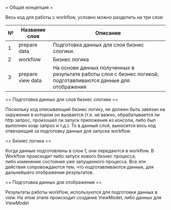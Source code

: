 = Общая концепция =

Весь код для работы с workflow, условно можно разделить на три слоя:

 № |Название слоя      |Описание           
---|-------------------|-------------------
 1 | prepare data       |Подготовка данных для слоя бизнес слогики. 
 2 | workflow           |Бизнес логика
 3 | prepare view data  |На основе данных полученных в результате работы слоя с бизнес логикой, подготавливаются данные для отображения
 
== Подготовка данных для слоя бизнес слогики ==

Поскольку код описывающий бизнес логику, не должен быть завязан на окружение в котором он вызвается (т.е. не важно,
обрабатывается ли http запрос, произошел ли запуск приложения из консоли, либо был выполнен soap запрос и т.д.).
То в данный слой, выносится весь код отвечающий за подготовку данных для запуска workflow


== Бизнес логика ==

Когда данные подготовлены в слои 1, они передаются в workflow. В Workflow происходит либо запуск нового бизнес процесса,  
либо изменение состояния уже запущенного процесса. Все эти действия сопровождаются тем, что подготавливаются данные,
для дальнейшего отображения результатов.

== Подготовка данных для отображения ==

Результаты работы workflow, используются для подготовки данных в view. На этом этапе происходит создание ViewModel, либо
данных для ViewModel
